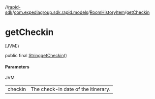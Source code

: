 //[rapid-sdk](../../../index.md)/[com.expediagroup.sdk.rapid.models](../index.md)/[RoomHistoryItem](index.md)/[getCheckin](get-checkin.md)

# getCheckin

[JVM]\

public final [String](https://docs.oracle.com/javase/8/docs/api/java/lang/String.html)[getCheckin](get-checkin.md)()

#### Parameters

JVM

| | |
|---|---|
| checkin | The check-in date of the itinerary. |
